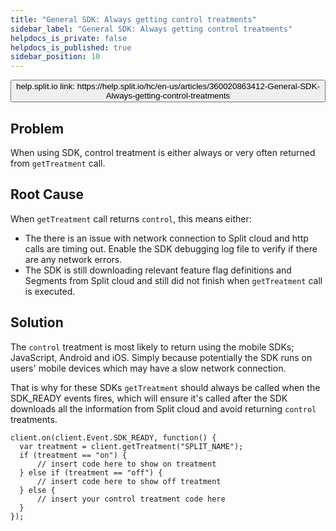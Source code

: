 ```yaml
---
title: "General SDK: Always getting control treatments"
sidebar_label: "General SDK: Always getting control treatments"
helpdocs_is_private: false
helpdocs_is_published: true
sidebar_position: 10
---
```


<p>
  <button style={{borderRadius:'8px', border:'1px', fontFamily:'Courier New', fontWeight:'800', textAlign:'left'}}> help.split.io link: https://help.split.io/hc/en-us/articles/360020863412-General-SDK-Always-getting-control-treatments </button>
</p>

## Problem

When using SDK, control treatment is either always or very often returned from `getTreatment` call.

## Root Cause

When `getTreatment` call returns `control`, this means either:

* The there is an issue with network connection to Split cloud and http calls are timing out. Enable the SDK debugging log file to verify if there are any network errors.
* The SDK is still downloading relevant feature flag definitions and Segments from Split cloud and still did not finish when `getTreatment` call is executed.

## Solution

The `control` treatment is most likely to return using the mobile SDKs; JavaScript, Android and iOS. Simply because potentially the SDK runs on users' mobile devices which may have a slow network connection.

That is why for these SDKs `getTreatment` should always be called when the SDK_READY events fires, which will ensure it's called after the SDK downloads all the information from Split cloud and avoid returning `control` treatments.

```
client.on(client.Event.SDK_READY, function() {
  var treatment = client.getTreatment("SPLIT_NAME");
  if (treatment == "on") {
      // insert code here to show on treatment
  } else if (treatment == "off") {
      // insert code here to show off treatment
  } else {
      // insert your control treatment code here
  }
});
```